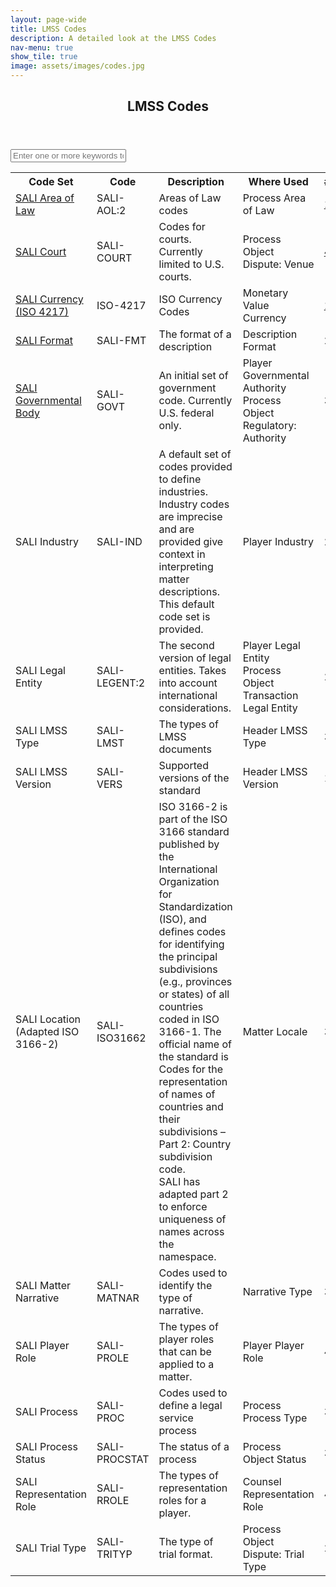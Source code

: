 ```yaml
---
layout: page-wide
title: LMSS Codes
description: A detailed look at the LMSS Codes
nav-menu: true
show_tile: true
image: assets/images/codes.jpg
---
```


<!-- Main -->
<div id="main" class="alt">
	<!-- One -->
	<section>
		<header class="major">
			<h1>LMSS Codes</h1>
		</header>
		<input type="text" class="light-table-filter" data-table="order-table" placeholder="Enter one or more keywords to search the codes">
		<p>
		<div class="table-responsive">
		    <table class="table-wrapper order-table table">
		      <tbody>
		      <tr>
		        <th>
		        <span>Code Set</span></th>
		        <th>
		        <span>Code</span></th>
		        <th>Description </th>
		        <th style="WHITE-SPACE: nowrap">Where Used</th>
		        <th style="WHITE-SPACE: nowrap"># Codes</th>
		        <th style="WHITE-SPACE: nowrap"></th>
		        <th style="WHITE-SPACE: nowrap"></th>
		        <th style="WHITE-SPACE: nowrap"></th>
		      </tr>
		      <tr>
		        <td><a href="/SALI-areas-of-law">SALI Area of Law</a></td> 
		        <td>SALI-AOL:2</td> 
		        <td>Areas of Law codes 
		          </td> 
		        <td><div>Process <span></span> Area of Law<div></div></div></td> 
		        <td><a href="/SALI-areas-of-law">117</a></td>
		        <td><a href="/SALI-areas-of-law">HTML</a></td>
		        <td><a href="/assets/xlsx/SALI-areas-of-law.xlsx">XLSX</a></td>
		        <td><a href="assets/json/SALI-areas-of-law.json" target="_blank">JSON</a></td> 
		      </tr>
		      <tr>
		        <td><a href="/SALI-court">SALI Court</a></td> 
		        <td>SALI-COURT</td> 
		        <td>Codes for courts. Currently limited to U.S. courts. 
		          </td> 
		        <td><div>Process Object <span></span> Dispute: Venue<div></div></div></td> 
		        <td><a href="/SALI-court">458</a></td> 
		        <td><a href="/SALI-court">HTML</a></td> 
		        <td><a href="/assets/xlsx/SALI-court.xlsx">XLSX</a></td>
		        <td><a href="assets/json/SALI-court.json" target="_blank">JSON</a></td> 
		      </tr>
		      <tr>
		        <td><a href="/SALI-currency">SALI Currency (ISO 4217)</a></td> 
		        <td>ISO-4217</td> 
		        <td>ISO Currency Codes 
		          </td> 
		        <td><div>Monetary Value <span></span> Currency<div></div></div></td> 
		        <td><a href="/SALI-currency">178</a></td> 
		        <td><a href="/SALI-currency">HTML</a></td> 
		        <td><a href="/assets/xlsx/SALI-currency.xlsx">XLSX</a></td>
		        <td><a href="assets/json/SALI-currency.json" target="_blank">JSON</a></td>
		      </tr>
		      <tr>
		        <td><a href="/SALI-format">SALI Format</a></td> 
		        <td>SALI-FMT</td> 
		        <td>The format of a description 
		          </td> 
		        <td><div>Description <span></span> Format<div></div></div></td> 
		        <td>2</td> 
		        <td><a href="/SALI-format">HTML</a></td> 
		        <td><a href="/assets/xlsx/SALI-format.xlsx">XLSX</a></td> 
		        <td><a href="assets/json/SALI-format.json" target="_blank">JSON</a></td>
		      </tr>
		      <tr>
		        <td><a href="/SALI-governmental-body">SALI Governmental Body</a></td> 
		        <td>SALI-GOVT</td> 
		        <td>An initial set of government code. Currently U.S. federal only. 
		          </td> 
		        <td><div>Player <span></span> Governmental Authority<div><div>Process Object <span></span> Regulatory: Authority<div></div></div></div></div></td> 
		        <td>331</td> 
		        <td><a href="/SALI-governmental-body">HTML</a></td> 
		        <td><a href="/assets/xlsx/SALI-governmental-body.xlsx">XLSX</a></td>  
		        <td><a href="assets/json/SALI-governmental-body.json" target="_blank">JSON</a></td>
		      </tr>
		      <tr>
		        <td>SALI Industry</td> 
		        <td>SALI-IND</td> 
		        <td>A default set of codes provided to define industries. Industry codes are imprecise and are provided give context in interpreting matter descriptions. This default code set is provided.  
		          </td> 
		        <td><div>Player <span></span> Industry<div></div></div></td> 
		        <td>25</td> 
		        <td>HTML</td> 
		        <td><a href="/assets/xlsx/SALI-industry.xlsx">XLSX</a></td>  
		        <td><a href="assets/json/SALI-industry.json" target="_blank">JSON</a></td>
		      </tr>
		      <tr>
		        <td>SALI Legal Entity</td> 
		        <td>SALI-LEGENT:2</td> 
		        <td>The second version of legal entities. Takes into account international considerations. 
		          </td> 
		        <td><div>Player <span></span> Legal Entity<div><div>Process Object <span></span> Transaction Legal Entity<div></div></div></div></div></td> 
		        <td>27</td>
				<td>HTML</td> 
		        <td><a href="/assets/xlsx/SALI-legal-entity.xlsx">XLSX</a></td>  
		        <td><a href="assets/json/SALI-entity.json" target="_blank">JSON</a></td>
		      </tr>
		      <tr>
		        <td>SALI LMSS Type</td> 
		        <td>SALI-LMST</td> 
		        <td>The types of LMSS documents 
		          </td> 
		        <td><div>Header <span></span> LMSS Type<div></div></div></td> 
		        <td>3</td> 
		        <td>HTML</td> 
		        <td><a href="/assets/xlsx/SALI-LMSS-type.xlsx">XLSX</a></td>  
		        <td><a href="assets/json/SALI-LMSS-type.json" target="_blank">JSON</a></td>
		      </tr>
		      <tr>
		        <td>SALI LMSS Version</td> 
		        <td>SALI-VERS</td> 
		        <td>Supported versions of the standard 
		          </td> 
		        <td><div>Header <span></span> LMSS Version<div></div></div></td> 
		        <td>1</td>
		        <td>HTML</td> 
		        <td><a href="/assets/xlsx/SALI-LMSS-version.xlsx">XLSX</a></td>   
		        <td><a href="assets/json/SALI-LMSS-version.json" target="_blank">JSON</a></td>
		      </tr>
		      <tr>
		        <td>SALI Location (Adapted ISO 3166-2)</td> 
		        <td>SALI-ISO31662</td> 
		        <td>ISO 3166-2 is part of the ISO 3166 standard published by the International Organization for Standardization (ISO), and defines codes for identifying the principal subdivisions (e.g., provinces or states) of all countries coded in ISO 3166-1. The official name of the standard is Codes for the representation of names of countries and their subdivisions – Part 2: Country subdivision code.  
		<br>SALI has adapted part 2 to enforce uniqueness of names across the namespace. 
		          </td> 
		        <td><div>Matter <span></span> Locale<div></div></div></td> 
		        <td>3,771</td>
		        <td>HTML</td> 
		        <td><a href="/assets/xlsx/SALI-location.xlsx">XLSX</a></td>  
		        <td><a href="assets/json/SALI-location.json" target="_blank">JSON</a></td>
		      </tr>
		      <tr>
		        <td>SALI Matter Narrative</td> 
		        <td>SALI-MATNAR</td> 
		        <td>Codes used to identify the type of narrative. 
		          </td> 
		        <td><div>Narrative <span></span> Type<div></div></div></td> 
		        <td>3</td> 
		        <td>HTML</td> 
		        <td><a href="/assets/xlsx/SALI-matter-narrative.xlsx">XLSX</a></td>  
		        <td><a href="assets/json/SALI-matter-narrative.json" target="_blank">JSON</a></td>
		      </tr>
		      <tr>
		        <td>SALI Player Role</td> 
		        <td>SALI-PROLE</td> 
		        <td>The types of player roles that can be applied to a matter. 
		          </td> 
		        <td><div>Player <span></span> Player Role<div></div></div></td> 
		        <td>45</td>
		        <td>HTML</td> 
		        <td><a href="/assets/xlsx/SALI-player-role.xlsx">XLSX</a></td>  
		        <td><a href="assets/json/SALI-player-role.json" target="_blank">JSON</a></td>
		      </tr>
		      <tr>
		        <td>SALI Process</td> 
		        <td>SALI-PROC</td> 
		        <td>Codes used to define a legal service process 
		          </td> 
		        <td><div>Process <span></span> Process Type<div></div></div></td> 
		        <td>35</td> 
		        <td>HTML</td> 
		        <td><a href="/assets/xlsx/SALI-process.xlsx">XLSX</a></td>
		        <td><a href="assets/json/SALI-process.json" target="_blank">JSON</a></td>
		      </tr>
		      <tr>
		        <td>SALI Process Status</td> 
		        <td>SALI-PROCSTAT</td> 
		        <td>The status of a process 
		          </td> 
		        <td><div>Process Object <span></span> Status<div></div></div></td> 
		        <td>3</td> <td>HTML</td> 
		        <td><a href="/assets/xlsx/SALI-process-status.xlsx">XLSX</a></td> 
		        <td><a href="assets/json/SALI-process-status.json" target="_blank">JSON</a></td>
		      </tr>
		      <tr>
		        <td>SALI Representation Role</td> 
		        <td>SALI-RROLE</td> 
		        <td>The types of representation roles for a player. 
		          </td> 
		        <td><div>Counsel <span></span> Representation Role<div></div></div></td> 
		        <td>4</td>
		        <td>HTML</td> 
		        <td><a href="/assets/xlsx/SALI-representation-role.xlsx">XLSX</a></td>  
		        <td><a href="assets/json/SALI-representation-role.json" target="_blank">JSON</a></td>
		      </tr>
		      <tr>
		        <td>SALI Trial Type</td> 
		        <td>SALI-TRITYP</td> 
		        <td>The type of trial format. 
		          </td> 
		        <td><div>Process Object <span></span> Dispute: Trial Type<div></div></div></td> 
		        <td>2</td>
		        <td>HTML</td> 
		        <td><a href="/assets/xlsx/SALI-trial-type.xlsx">XLSX</a></td>   
		        <td><a href="assets/json/SALI-trial-type.json" target="_blank">JSON</a></td>
		      </tr>
		    </tbody></table>
  </div>

<script type="text/javascript">
	
(function(document) {
	'use strict';

	var LightTableFilter = (function(Arr) {

		var _input;

		function _onInputEvent(e) {
			_input = e.target;
			var tables = document.getElementsByClassName(_input.getAttribute('data-table'));
			Arr.forEach.call(tables, function(table) {
				Arr.forEach.call(table.tBodies, function(tbody) {
					Arr.forEach.call(tbody.rows, _filter);
				});
			});
		}

		function _filter(row) {
			var text = row.textContent.toLowerCase(), val = _input.value.toLowerCase();
			row.style.display = text.indexOf(val) === -1 ? 'none' : 'table-row';
		}

		return {
			init: function() {
				var inputs = document.getElementsByClassName('light-table-filter');
				Arr.forEach.call(inputs, function(input) {
					input.oninput = _onInputEvent;
				});
			}
		};
	})(Array.prototype);

	document.addEventListener('readystatechange', function() {
		if (document.readyState === 'complete') {
			LightTableFilter.init();
		}
	});

})(document);

</script>